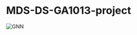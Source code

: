 # MDS-DS-GA1013-project

![GNN](https://github.com/johnshin86/MDS-DS-GA1013-project/blob/master/GNN.png)


